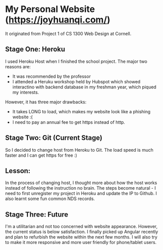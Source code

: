 # My Personal Website (https://joyhuanqi.com/)

It originated from Project 1 of CS 1300 Web Design at Cornell. 

## Stage One: Heroku 

I used Heroku Host when I finished the school project. The major two reasons are: 
- It was recommended by the professor
- I attended a Heruku workshop held by Hubspot which showed interactino with backend database in my freshman year, which piqued my interests.

However, it has three major drawbacks: 
- It takes LONG to load, which makes my website look like a phishing website :(
- I need to pay an annual fee to get https instead of http.

## Stage Two: Git (Current Stage)

So I decided to change host from Heroku to Git. The load speed is much faster and I can get https for free :)

## Lesson:

In the process of changing host, I thought more about how the host works instead of following the instruction no brain. The steps become natural - I need to first unregister my project in Heroku and update the IP to Github. I also learnt some fun common NDS records.

## Stage Three: Future

I'm a utilitarian and not too concerned with website appearance. However, the current status is below satisfaction. I finally picked up Angular recently and plan to refurbish the website within the next few months. I will also try to make it more responsive and more user friendly for phone/tablet users.